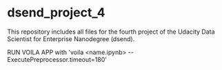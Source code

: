 # dsend_project_4
This repository includes all files for the fourth project of the Udacity Data Scientist for Enterprise Nanodegree (dsend).


RUN VOILA APP with
'voila <name.ipynb> --ExecutePreprocessor.timeout=180'
